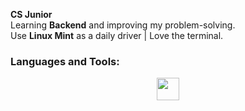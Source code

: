 <p><strong>CS Junior</strong><br>
Learning <strong>Backend</strong> and improving my problem-solving.<br>
Use <strong>Linux Mint</strong> as a daily driver | Love the terminal.</p>

<h3 align="left">Languages and Tools:</h3>
<p align="center">
  <a href="https://skillicons.dev">
    <img src="https://skillicons.dev/icons?i=cpp,html,css,js,python,github,git,vscode,vim,webpack,mint,debian,ubuntu" height=36/>
  </a>
</p>


